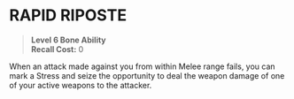 # RAPID RIPOSTE

> **Level 6 Bone Ability**  
> **Recall Cost:** 0

When an attack made against you from within Melee range fails, you can mark a Stress and seize the opportunity to deal the weapon damage of one of your active weapons to the attacker.